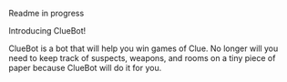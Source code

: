 Readme in progress

Introducing ClueBot!

ClueBot is a bot that will help you win games of Clue. No longer will you need 
to keep track of suspects, weapons, and rooms on a tiny piece of paper because 
ClueBot will do it for you. 